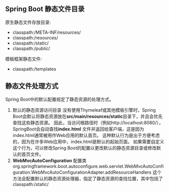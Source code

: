 ## Spring Boot 静态文件目录

原生静态文件存放目录:

- classpath:/META-INF/resources/
- classpath:/resources/
- classpath:/static/
- classpath:/public/

模板框架静态文件:

- classpath:/templates

## 静态文件处理方式

Spring Boot中的默认配置规定了静态资源的处理方式。

1. 默认的静态资源访问目录
   没有使用Thymeleaf或其他模板引擎时，Spring Boot会默认将静态资源放在**src/main/resources/static**目录下，并且会优先查找这些静态资源。
   因此，当访问根路径时（例如http://localhost:8080/），SpringBoot会自动查找**index.html**
   文件并返回给客户端，这是因为index.html通常被用作Web应用的默认首页。
   这种默认行为是出于方便考虑的，因为在许多Web应用中，index.html是默认的起始页面。
   如果需要自定义这个行为，可以修改Spring Boot的配置以更改默认的静态资源目录或修改默认的首页文件。
2. **WebMvcAutoConfiguration** 配置类
   org.springframework.boot.autoconfigure.web.servlet.WebMvcAutoConfiguration.WebMvcAutoConfigurationAdapter.addResourceHandlers
   这个方法会配置默认的静态资源处理器，指定了静态资源的查找位置，其中包括了 classpath:/static/